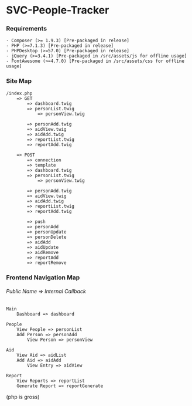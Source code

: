 # SVC-People-Tracker

### Requirements
	- Composer (>= 1.9.3) [Pre-packaged in release]
	- PHP (>=7.1.3) [Pre-packaged in release]
	- PHPDesktop (>=57.0) [Pre-packaged in release]
	- jQuery (>=3.4.1) [Pre-packaged in /src/assets/js for offline usage]
	- FontAwesome (>=4.7.0) [Pre-packaged in /src/assets/css for offline usage]
	
### Site Map
```
/index.php
    => GET
        => dashboard.twig
        => personList.twig
    	    => personView.twig

        => personAdd.twig
        => aidView.twig
        => aidAdd.twig
        => reportList.twig
        => reportAdd.twig

    => POST
        => connection
        => template
	    => dashboard.twig
	    => personList.twig
	        => personView.twig

	    => personAdd.twig
	    => aidView.twig
	    => aidAdd.twig
	    => reportList.twig
	    => reportAdd.twig

        => push
	    => personAdd
	    => personUpdate
	    => personDelete
	    => aidAdd
	    => aidUpdate
	    => aidRemove
	    => reportAdd
	    => reportRemove
```




### Frontend Navigation Map
###### Public Name => Internal Callback
```
Main
	Dashboard => dashboard

People
	View People => personList
	Add Person => personAdd
		View Person => personView

Aid
	View Aid => aidList
	Add Aid => aidAdd
		View Entry => aidView

Report
	View Reports => reportList
	Generate Report => reportGenerate
```

(php is gross)
